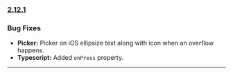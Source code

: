 ### [2.12.1](https://github.com/GeekyAnts/NativeBase/releases/tag/v2.12.1)


### Bug Fixes

*   **Picker:** Picker on iOS ellipsize text along with icon when an overflow happens.
*   **Typescript:** Added `onPress` property.


<hr>
